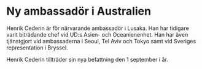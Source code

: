 # Ny ambassadör i Australien

Henrik Cederin är för närvarande ambassadör i Lusaka. Han har tidigare varit biträdande chef vid UD:s Asien\- och Oceanienenhet. Han har även tjänstgjort vid ambassaderna i Seoul, Tel Aviv och Tokyo samt vid Sveriges representation i Bryssel.

Henrik Cederin tillträder sin nya befattning den 1 september i år.
